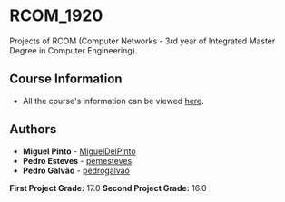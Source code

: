 # RCOM_1920

Projects of RCOM (Computer Networks - 3rd year of Integrated Master Degree in Computer Engineering).

## Course Information

* All the course's information can be viewed [here](https://sigarra.up.pt/feup/en/ucurr_geral.ficha_uc_view?pv_ocorrencia_id=436445).

## Authors

* **Miguel Pinto** - [MiguelDelPinto](https://github.com/MiguelDelPinto)
* **Pedro Esteves** - [pemesteves](https://github.com/pemesteves)
* **Pedro Galvão** - [pedrogalvao](https://github.com/pedrogalvao)

**First Project Grade:** 17.0
**Second Project Grade:** 16.0
